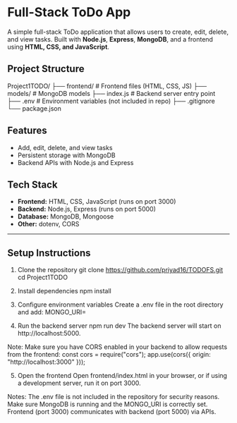 # Full-Stack ToDo App

A simple full-stack ToDo application that allows users to create, edit, delete, and view tasks. Built with **Node.js**, **Express**, **MongoDB**, and a frontend using **HTML, CSS, and JavaScript**.


## Project Structure

Project1TODO/
├── frontend/ # Frontend files (HTML, CSS, JS)
├── models/ # MongoDB models
├── index.js # Backend server entry point
├── .env # Environment variables (not included in repo)
├── .gitignore
└── package.json


## Features
- Add, edit, delete, and view tasks
- Persistent storage with MongoDB
- Backend APIs with Node.js and Express



## Tech Stack
- **Frontend:** HTML, CSS, JavaScript (runs on port 3000)
- **Backend:** Node.js, Express (runs on port 5000)
- **Database:** MongoDB, Mongoose
- **Other:** dotenv, CORS

---

## Setup Instructions

1. Clone the repository
git clone https://github.com/priyad16/TODOFS.git
cd Project1TODO

2. Install dependencies
npm install

3. Configure environment variables
Create a .env file in the root directory and add:
MONGO_URI=<your MongoDB connection string>

4. Run the backend server
npm run dev
The backend server will start on http://localhost:5000.

Note: Make sure you have CORS enabled in your backend to allow requests from the frontend:
const cors = require("cors");
app.use(cors({ origin: "http://localhost:3000" }));

5. Open the frontend
Open frontend/index.html in your browser, or if using a development server, run it on port 3000.

Notes:
The .env file is not included in the repository for security reasons.
Make sure MongoDB is running and the MONGO_URI is correctly set.
Frontend (port 3000) communicates with backend (port 5000) via APIs.